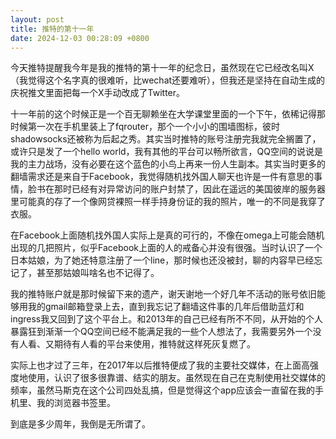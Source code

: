 ```yaml
---
layout: post
title: 推特的第十一年
date: 2024-12-03 00:28:09 +0800
---
```

今天推特提醒我今年是我的推特的第十一年的纪念日，虽然现在它已经改名叫X（我觉得这个名字真的很难听，比wechat还要难听），但我还是坚持在自动生成的庆祝推文里面把每一个X手动改成了Twitter。  

十一年前的这个时候正是一个百无聊赖坐在大学课堂里面的一个下午，依稀记得那时候第一次在手机里装上了fqrouter，那个一个小小的围墙图标，彼时shadowsocks还被称为后起之秀。其实当时推特的账号注册完我就完全搁置了，或许只是发了一个hello world，我有其他的平台可以畅所欲言，QQ空间的说说是我的主力战场，没有必要在这个蓝色的小鸟上再来一份人生副本。其实当时更多的翻墙需求还是来自于Facebook，我觉得随机找外国人聊天也许是一件有意思的事情，脸书在那时已经有对异常访问的账户封禁了，因此在遥远的美国彼岸的服务器里可能真的存了一个像网贷裸照一样手持身份证的我的照片，唯一的不同是我穿了衣服。  

在Facebook上面随机找外国人实际上是真的可行的，不像在omega上可能会随机出现的几把照片，似乎Facebook上面的人的戒备心并没有很强。当时认识了一个日本姑娘，为了她还特意注册了一个line，那时候也还没被封，聊的内容早已经忘记了，甚至那姑娘叫啥名也不记得了。  

我的推特账户就是那时候留下来的遗产，谢天谢地一个好几年不活动的账号依旧能够用我的gmail邮箱登录上去，直到我忘记了翻墙这件事的几年后借助蓝灯和ingress我又回到了这个平台上。和2013年的自己已经有所不不同，从开始的个人暴露狂到渐渐一个QQ空间已经不能满足我的一些个人想法了，我需要另外一个没有人看、又期待有人看的平台来使用，推特就这样死灰复燃了。  

实际上也才过了三年，在2017年以后推特便成了我的主要社交媒体，在上面高强度地使用，认识了很多很靠谱、结实的朋友。虽然现在自己在克制使用社交媒体的频率，虽然马斯克在这个公司四处乱搞，但是觉得这个app应该会一直留在我的手机里、我的浏览器书签里。  

到底是多少周年，我倒是无所谓了。